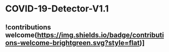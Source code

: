 # COVID-19-Detector-V1.1
## !contributions welcome(https://img.shields.io/badge/contributions-welcome-brightgreen.svg?style=flat)]
